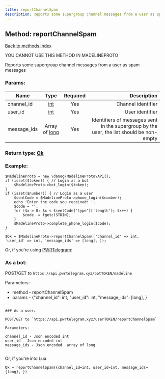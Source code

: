 ```yaml
---
title: reportChannelSpam
description: Reports some supergroup channel messages from a user as spam messages
---
```

## Method: reportChannelSpam  
[Back to methods index](index.md)


YOU CANNOT USE THIS METHOD IN MADELINEPROTO


Reports some supergroup channel messages from a user as spam messages

### Params:

| Name     |    Type       | Required | Description |
|----------|:-------------:|:--------:|------------:|
|channel\_id|[int](../types/int.md) | Yes|Channel identifier|
|user\_id|[int](../types/int.md) | Yes|User identifier|
|message\_ids|Array of [long](../types/long.md) | Yes|Identifiers of messages sent in the supergroup by the user, the list should be non-empty|


### Return type: [Ok](../types/Ok.md)

### Example:


```
$MadelineProto = new \danog\MadelineProto\API();
if (isset($token)) { // Login as a bot
    $MadelineProto->bot_login($token);
}
if (isset($number)) { // Login as a user
    $sentCode = $MadelineProto->phone_login($number);
    echo 'Enter the code you received: ';
    $code = '';
    for ($x = 0; $x < $sentCode['type']['length']; $x++) {
        $code .= fgetc(STDIN);
    }
    $MadelineProto->complete_phone_login($code);
}

$Ok = $MadelineProto->reportChannelSpam(['channel_id' => int, 'user_id' => int, 'message_ids' => [long], ]);
```

Or, if you're using [PWRTelegram](https://pwrtelegram.xyz):

### As a bot:

POST/GET to `https://api.pwrtelegram.xyz/botTOKEN/madeline`

Parameters:

* method - reportChannelSpam
* params - {"channel_id": int, "user_id": int, "message_ids": [long], }

```

### As a user:

POST/GET to `https://api.pwrtelegram.xyz/userTOKEN/reportChannelSpam`

Parameters:

channel_id - Json encoded int
user_id - Json encoded int
message_ids - Json encoded  array of long


```

Or, if you're into Lua:

```
Ok = reportChannelSpam({channel_id=int, user_id=int, message_ids={long}, })
```


